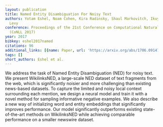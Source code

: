 ```yaml
---
layout: publication
title: Named Entity Disambiguation For Noisy Text
authors: Yotam Eshel, Noam Cohen, Kira Radinsky, Shaul Markovitch, Ikuya Yamada, Omer
  Levy
conference: Proceedings of the 21st Conference on Computational Natural Language Learning
  (CoNLL 2017)
year: 2017
bibkey: eshel2017named
citations: 96
additional_links: [{name: Paper, url: 'https://arxiv.org/abs/1706.09147'}]
tags: []
short_authors: Eshel et al.
---
```

We address the task of Named Entity Disambiguation (NED) for noisy text. We
present WikilinksNED, a large-scale NED dataset of text fragments from the web,
which is significantly noisier and more challenging than existing news-based
datasets. To capture the limited and noisy local context surrounding each
mention, we design a neural model and train it with a novel method for sampling
informative negative examples. We also describe a new way of initializing word
and entity embeddings that significantly improves performance. Our model
significantly outperforms existing state-of-the-art methods on WikilinksNED
while achieving comparable performance on a smaller newswire dataset.